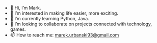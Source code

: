 - 👋 Hi, I’m Mark.
- 👀 I’m interested in making life easier, more exciting. 
- 🌱 I’m currently learning Python, Java.
- 💞️ I’m looking to collaborate on projects connected with technology, games. 
- 📫 How to reach me: marek.urbanski93@gmail.com

<!---
wonsky771/wonsky771 is a ✨ special ✨ repository because its `README.md` (this file) appears on your GitHub profile.
You can click the Preview link to take a look at your changes.
--->
